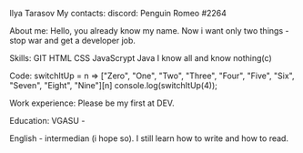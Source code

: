 Ilya Tarasov
My contacts:
discord: Penguin Romeo #2264

About me: Hello, you already know my name. Now i want only two things - stop war and get a developer job. 

Skills:
GIT
HTML
CSS
JavaScrypt
Java 
I know all and know nothing(c)

Code:
switchItUp = n => ["Zero", "One", "Two", "Three", "Four", "Five", "Six", "Seven", "Eight", "Nine"][n]
console.log(switchItUp(4));


Work experience:
Please be my first at DEV.

Education: 
VGASU - 


English - intermedian (i hope so). I still learn how to write and how to read. 
